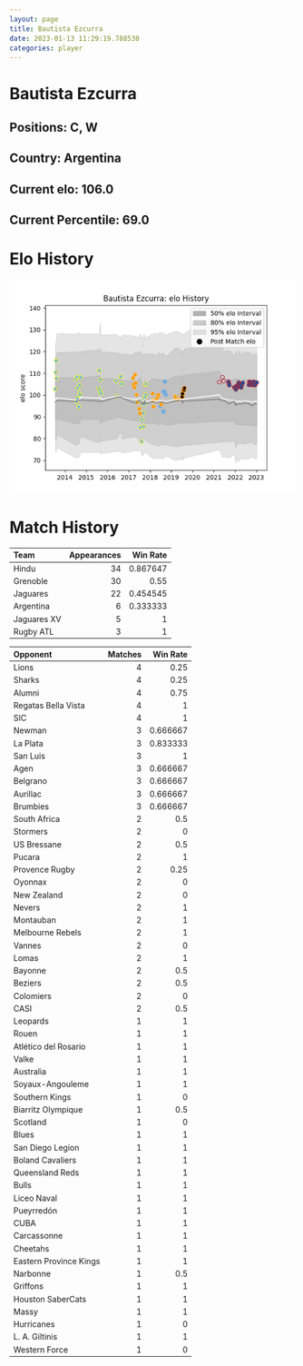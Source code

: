 ```yaml
---  
layout: page  
title: Bautista Ezcurra  
date: 2023-01-13 11:29:19.788530  
categories: player  
---
```

# Bautista Ezcurra

## Positions: C, W

## Country: Argentina

## Current elo: 106.0

## Current Percentile: 69.0

# Elo History


![elo history](history_BautistaEzcurra.png)
# Match History


| Team        |   Appearances |   Win Rate |
|:------------|--------------:|-----------:|
| Hindu       |            34 |   0.867647 |
| Grenoble    |            30 |   0.55     |
| Jaguares    |            22 |   0.454545 |
| Argentina   |             6 |   0.333333 |
| Jaguares XV |             5 |   1        |
| Rugby ATL   |             3 |   1        |

| Opponent               |   Matches |   Win Rate |
|:-----------------------|----------:|-----------:|
| Lions                  |         4 |   0.25     |
| Sharks                 |         4 |   0.25     |
| Alumni                 |         4 |   0.75     |
| Regatas Bella Vista    |         4 |   1        |
| SIC                    |         4 |   1        |
| Newman                 |         3 |   0.666667 |
| La Plata               |         3 |   0.833333 |
| San Luis               |         3 |   1        |
| Agen                   |         3 |   0.666667 |
| Belgrano               |         3 |   0.666667 |
| Aurillac               |         3 |   0.666667 |
| Brumbies               |         3 |   0.666667 |
| South Africa           |         2 |   0.5      |
| Stormers               |         2 |   0        |
| US Bressane            |         2 |   0.5      |
| Pucara                 |         2 |   1        |
| Provence Rugby         |         2 |   0.25     |
| Oyonnax                |         2 |   0        |
| New Zealand            |         2 |   0        |
| Nevers                 |         2 |   1        |
| Montauban              |         2 |   1        |
| Melbourne Rebels       |         2 |   1        |
| Vannes                 |         2 |   0        |
| Lomas                  |         2 |   1        |
| Bayonne                |         2 |   0.5      |
| Beziers                |         2 |   0.5      |
| Colomiers              |         2 |   0        |
| CASI                   |         2 |   0.5      |
| Leopards               |         1 |   1        |
| Rouen                  |         1 |   1        |
| Atlético del Rosario   |         1 |   1        |
| Valke                  |         1 |   1        |
| Australia              |         1 |   1        |
| Soyaux-Angouleme       |         1 |   1        |
| Southern Kings         |         1 |   0        |
| Biarritz Olympique     |         1 |   0.5      |
| Scotland               |         1 |   0        |
| Blues                  |         1 |   1        |
| San Diego Legion       |         1 |   1        |
| Boland Cavaliers       |         1 |   1        |
| Queensland Reds        |         1 |   1        |
| Bulls                  |         1 |   1        |
| Liceo Naval            |         1 |   1        |
| Pueyrredón             |         1 |   1        |
| CUBA                   |         1 |   1        |
| Carcassonne            |         1 |   1        |
| Cheetahs               |         1 |   1        |
| Eastern Province Kings |         1 |   1        |
| Narbonne               |         1 |   0.5      |
| Griffons               |         1 |   1        |
| Houston SaberCats      |         1 |   1        |
| Massy                  |         1 |   1        |
| Hurricanes             |         1 |   0        |
| L. A. Giltinis         |         1 |   1        |
| Western Force          |         1 |   0        |